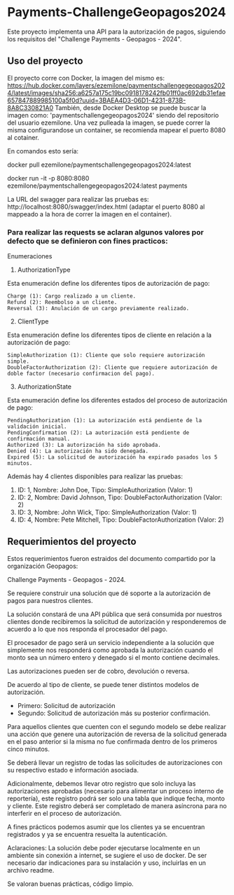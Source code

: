 # Payments-ChallengeGeopagos2024
Este proyecto implementa una API para la autorización de pagos, siguiendo los requisitos del "Challenge Payments - Geopagos - 2024".

## Uso del proyecto
El proyecto corre con Docker, la imagen del mismo es: https://hub.docker.com/layers/ezemilone/paymentschallengegeopagos2024/latest/images/sha256:a6257a175c19bc0918178242fb01ff0ac692db31efae657847889985100a5f0d?uuid=3BAEA4D3-06D1-4231-873B-8A8C330821A0
También, desde Docker Desktop se puede buscar la imagen como: 'paymentschallengegeopagos2024' siendo del repositorio del usuario ezemilone. Una vez pulleada la imagen, se puede correr la misma configurandose un container, se recomienda mapear el puerto 8080 al cotainer.

En comandos esto sería:

docker pull ezemilone/paymentschallengegeopagos2024:latest

docker run -it -p 8080:8080 ezemilone/paymentschallengegeopagos2024:latest payments

La URL del swagger para realizar las pruebas es: http://localhost:8080/swagger/index.html (adaptar el puerto 8080 al mappeado a la hora de correr la imagen en el container).

### Para realizar las requests se aclaran algunos valores por defecto que se definieron con fines practicos:
Enumeraciones

1. AuthorizationType

Esta enumeración define los diferentes tipos de autorización de pago:

    Charge (1): Cargo realizado a un cliente.
    Refund (2): Reembolso a un cliente.
    Reversal (3): Anulación de un cargo previamente realizado.

2. ClientType

Esta enumeración define los diferentes tipos de cliente en relación a la autorización de pago:

    SimpleAuthorization (1): Cliente que solo requiere autorización simple.
    DoubleFactorAuthorization (2): Cliente que requiere autorización de doble factor (necesario confirmacion del pago).

3. AuthorizationState

Esta enumeración define los diferentes estados del proceso de autorización de pago:

    PendingAuthorization (1): La autorización está pendiente de la validación inicial.
    PendingConfirmation (2): La autorización está pendiente de confirmación manual.
    Authorized (3): La autorización ha sido aprobada.
    Denied (4): La autorización ha sido denegada.
    Expired (5): La solicitud de autorización ha expirado pasados los 5 minutos.

Además hay 4 clientes disponibles para realizar las pruebas:
1) ID: 1, Nombre: John Doe, Tipo: SimpleAuthorization (Valor: 1)
2) ID: 2, Nombre: David Johnson, Tipo: DoubleFactorAuthorization (Valor: 2)
3) ID: 3, Nombre: John Wick, Tipo: SimpleAuthorization (Valor: 1)
4) ID: 4, Nombre: Pete Mitchell, Tipo: DoubleFactorAuthorization (Valor: 2)

## Requerimientos del proyecto
Estos requerimientos fueron estraidos del documento compartido por la organización Geopagos:

Challenge Payments - Geopagos - 2024.

Se requiere construir una solución que dé soporte a la autorización de pagos para nuestros clientes.

La solución constará de una API pública que será consumida por nuestros clientes donde recibiremos la solicitud de autorización y responderemos de acuerdo a lo que nos responda el procesador del pago.

El procesador de pago será un servicio independiente a la solución que simplemente nos responderá como aprobada la autorización cuando el monto sea un número entero y denegado si el monto contiene decimales.

Las autorizaciones pueden ser de cobro, devolución o reversa.

De acuerdo al tipo de cliente, se puede tener distintos modelos de autorización.
- Primero: Solicitud de autorización
- Segundo: Solicitud de autorización más su posterior confirmación.

Para aquellos clientes que cuenten con el segundo modelo se debe realizar una acción que genere una autorización de reversa de la solicitud generada en el paso anterior si la misma no fue confirmada dentro de los primeros cinco minutos.

Se deberá llevar un registro de todas las solicitudes de autorizaciones con su respectivo estado e información asociada.

Adicionalmente, debemos llevar otro registro que solo incluya las autorizaciones aprobadas (necesario para alimentar un proceso interno de reportería), este registro podrá ser solo una tabla que indique fecha, monto y cliente. Este registro deberá ser completado de manera asíncrona para no interferir en el proceso de autorización.

A fines prácticos podemos asumir que los clientes ya se encuentran registrados y ya se encuentra resuelta la autenticación.

Aclaraciones:
La solución debe poder ejecutarse localmente en un ambiente sin conexión a internet, se sugiere el uso de docker. De ser necesario dar indicaciones para su instalación y uso, incluirlas en un archivo readme.

Se valoran buenas prácticas, código limpio.
